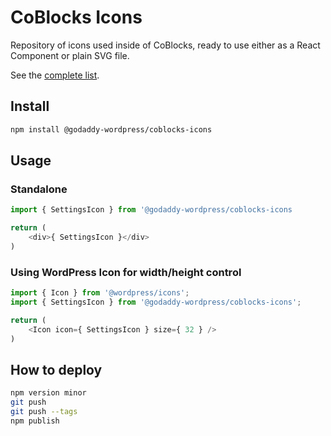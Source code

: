 # CoBlocks Icons

Repository of icons used inside of CoBlocks, ready to use either as a React Component or plain SVG file.

See the [complete list](icons.md).

## Install 

```bash
npm install @godaddy-wordpress/coblocks-icons
```

## Usage

### Standalone

```js
import { SettingsIcon } from '@godaddy-wordpress/coblocks-icons

return (
	<div>{ SettingsIcon }</div>
)
```

### Using WordPress Icon for width/height control

```js
import { Icon } from '@wordpress/icons';
import { SettingsIcon } from '@godaddy-wordpress/coblocks-icons';

return (
	<Icon icon={ SettingsIcon } size={ 32 } />
)
```

## How to deploy

```bash
npm version minor
git push
git push --tags
npm publish
```
